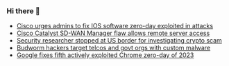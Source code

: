 ### Hi there 👋

<!--START_SECTION:feed-->
* [Cisco urges admins to fix IOS software zero-day exploited in attacks](https://www.bleepingcomputer.com/news/security/cisco-urges-admins-to-fix-ios-software-zero-day-exploited-in-attacks/)
* [Cisco Catalyst SD-WAN Manager flaw allows remote server access](https://www.bleepingcomputer.com/news/security/cisco-catalyst-sd-wan-manager-flaw-allows-remote-server-access/)
* [Security researcher stopped at US border for investigating crypto scam](https://www.bleepingcomputer.com/news/security/security-researcher-stopped-at-us-border-for-investigating-crypto-scam/)
* [Budworm hackers target telcos and govt orgs with custom malware](https://www.bleepingcomputer.com/news/security/budworm-hackers-target-telcos-and-govt-orgs-with-custom-malware/)
* [Google fixes fifth actively exploited Chrome zero-day of 2023](https://www.bleepingcomputer.com/news/security/google-fixes-fifth-actively-exploited-chrome-zero-day-of-2023/)
<!--END_SECTION:feed-->

<!--
**frankenk/frankenk** is a ✨ _special_ ✨ repository because its `README.md` (this file) appears on your GitHub profile.

Here are some ideas to get you started:

- 🔭 I’m currently working on ...
- 🌱 I’m currently learning ...
- 👯 I’m looking to collaborate on ...
- 🤔 I’m looking for help with ...
- 💬 Ask me about ...
- 📫 How to reach me: ...
- 😄 Pronouns: ...
- ⚡ Fun fact: ...
-->



